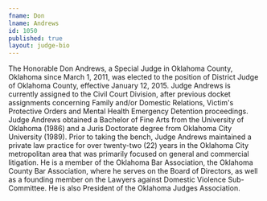 ```yaml
---
fname: Don
lname: Andrews
id: 1050
published: true
layout: judge-bio
---
```

The Honorable Don Andrews, a Special Judge in Oklahoma County, Oklahoma
since March 1, 2011, was elected to the position of District Judge of
Oklahoma County, effective January 12, 2015. Judge Andrews is currently
assigned to the Civil Court Division, after previous docket assignments
concerning Family and/or Domestic Relations, Victim's Protective Orders
and Mental Health Emergency Detention proceedings. Judge Andrews
obtained a Bachelor of Fine Arts from the University of Oklahoma (1986)
and a Juris Doctorate degree from Oklahoma City University (1989). Prior
to taking the bench, Judge Andrews maintained a private law practice for
over twenty-two (22) years in the Oklahoma City metropolitan area that
was primarily focused on general and commercial litigation. He is a
member of the Oklahoma Bar Association, the Oklahoma County Bar
Association, where he serves on the Board of Directors, as well as a
founding member on the Lawyers against Domestic Violence Sub-Committee.
He is also President of the Oklahoma Judges Association.
